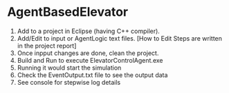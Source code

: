 # AgentBasedElevator
1. Add to a project in Eclipse (having C++ compiler).
2. Add/Edit to input or AgentLogic text files. [How to Edit Steps are written in the project report]
3. Once inpput changes are done, clean the project.
4. Build and Run to execute ElevatorControlAgent.exe
5. Running it would start the simulation
6. Check the EventOutput.txt file to see the output data
7. See console for stepwise log details
